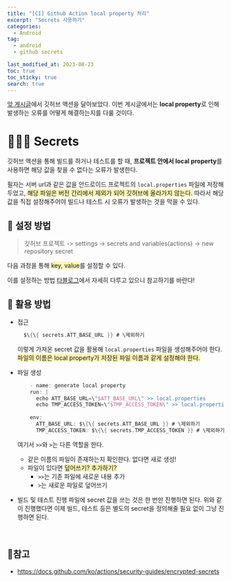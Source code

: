 ```yaml
---
title: "[CI] Github Action local property 처리"
excerpt: "Secrets 사용하기"
categories:
  - Android
tag:
  - android
  - github secrets

last_modified_at: 2023-08-23
toc: true
toc_sticky: true
search: true
---
```


[앞 게시글](https://915dbfl.github.io/android/test_with_github_actions/)에서 깃허브 액션을 달아보았다. 이번 게시글에서는 <b>local property</b>로 인해 발생하는 오류를 어떻게 해결하는지를 다룰 것이다.

# 👩🏻‍💻 Secrets

깃허브 액션을 통해 빌드를 하거나 테스트를 할 때, <b>프로젝트 안에서 local property</b>를 사용하면 해당 값을 찾을 수 없다는 오류가 발생한다.

필자는 서버 url과 같은 값을 안드로이드 프로젝트의 `local.properties` 파일에 저장해두었고, <span style = "background-color:#fff5b1">해당 파일은 버전 간리에서 제외가 되어 깃허브에 올라가지 않는다.</span> 따라서 해당 값을 직접 설정해주어야 빌드나 테스트 시 오류가 발생하는 것을 막을 수 있다.

## 🤔 설정 방법

> 깃허브 프로젝트 -> settings -> secrets and variables(actions) -> new repository secret

다음 과정을 통해 <span style = "background-color:#fff5b1">key, value</span>를 설정할 수 있다.

이를 설정하는 방법 [타블로그](https://velog.io/@2ast/Github-Github-actions%EC%97%90%EC%84%9C-Secrets%EB%A1%9C-%ED%99%98%EA%B2%BD%EB%B3%80%EC%88%98-%EA%B4%80%EB%A6%AC%ED%95%98%EA%B8%B0)에서 자세히 다루고 있으니 참고하기를 바란다!

## 🤔 활용 방법

- 접근
  ```kotlin
    $\{\{ secrets.ATT_BASE_URL }} # \제외하기
  ```

  이렇게 가져온 secret 값을 활용해 `local.properties` 파일을 생성해주어야 한다. <span style = "background-color:#fff5b1">파일의 이름은 local property가 저장된 파일 이름과 같게 설정해야 한다.</span>

- 파일 생성
  ```kotlin
      - name: generate local property
      run: |
        echo ATT_BASE_URL=\"$ATT_BASE_URL\" >> local.properties
        echo TMP_ACCESS_TOKEN=\"$TMP_ACCESS_TOKEN\" >> local.properties
        
      env:
        ATT_BASE_URL: $\{\{ secrets.ATT_BASE_URL }} # \제외하기
        TMP_ACCESS_TOKEN: $\{\{ secrets.TMP_ACCESS_TOKEN }} # \제외하기
  ```
  여기서 `>>`와 `>`는 다른 역할을 한다.
  * 같은 이름의 파일이 존재하는지 확인한다. 없다면 새로 생성!
  * 파일이 있다면 <span style = "background-color:#fff5b1">덮어쓰기? 추가하기?</span>
    * `>>`는 기존 파일에 새로운 내용 추가
    * `>`는 새로운 파일로 덮어쓰기

- 빌드 및 테스트 진행
  파일에 secret 값을 쓰는 것은 한 번만 진행하면 된다. 위와 같이 진행했다면 이제 빌드, 테스트 등은 별도의 secret을 정의해줄 필요 없이 그냥 진행하면 된다.

<br>

## 📃참고
* <https://docs.github.com/ko/actions/security-guides/encrypted-secrets>